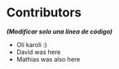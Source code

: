 
# Contributors
***(Modificar solo una línea de código)***

- Oli karoli :)
- David was here
- Mathias was also here